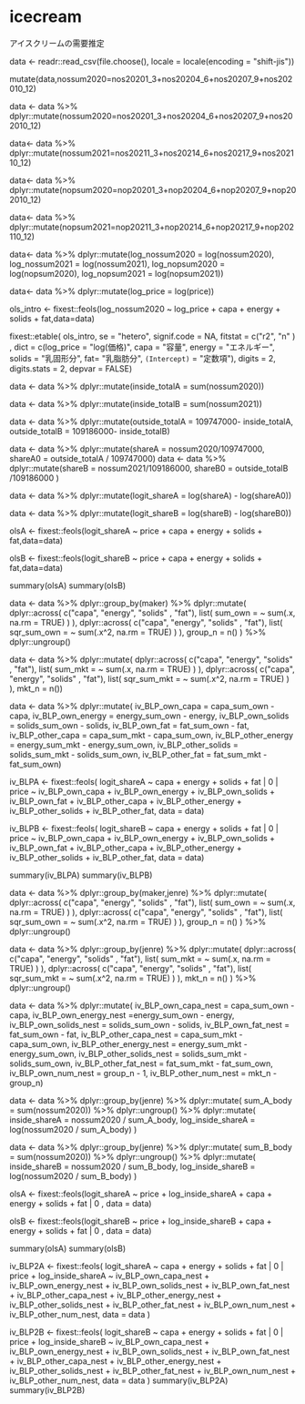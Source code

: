 # icecream
アイスクリームの需要推定

data <- readr::read_csv(file.choose(), locale = locale(encoding = "shift-jis"))

mutate(data,nossum2020=nos20201_3+nos20204_6+nos20207_9+nos202010_12)

data <-
  data %>%
  dplyr::mutate(nossum2020=nos20201_3+nos20204_6+nos20207_9+nos202010_12)

data<-
  data %>%
  dplyr::mutate(nossum2021=nos20211_3+nos20214_6+nos20217_9+nos202110_12)


data<-
  data %>%
  dplyr::mutate(nopsum2020=nop20201_3+nop20204_6+nop20207_9+nop202010_12)

data<-
  data %>%
  dplyr::mutate(nopsum2021=nop20211_3+nop20214_6+nop20217_9+nop202110_12)

data<-
  data %>%
  dplyr::mutate(log_nossum2020 = log(nossum2020),
                log_nossum2021 = log(nossum2021),
                log_nopsum2020 = log(nopsum2020),
                log_nopsum2021 = log(nopsum2021))

data<-
  data %>%
  dplyr::mutate(log_price = log(price))


ols_intro <-
  fixest::feols(log_nossum2020 ~ log_price + capa + energy + solids + fat,data=data)

fixest::etable( ols_intro, 
                se = "hetero",
                signif.code = NA, 
                fitstat = c("r2", "n" ) , 
                dict = c(log_price = "log(価格)",
                         capa = "容量",
                         energy = "エネルギー",
                         solids = "乳固形分",
                         fat= "乳脂肪分",
                         `(Intercept)` = "定数項"),
                digits = 2,
                digits.stats = 2,
                depvar = FALSE)

data <-
  data %>%
  dplyr::mutate(inside_totalA = sum(nossum2020)) 

data <-
  data %>%
  dplyr::mutate(inside_totalB = sum(nossum2021)) 

data <-
  data %>%
  dplyr::mutate(outside_totalA = 109747000- inside_totalA,
                outside_totalB = 109186000- inside_totalB)

data <-
  data %>%
  dplyr::mutate(shareA =  nossum2020/109747000,
                shareA0 = outside_totalA / 109747000) 
data <-
  data %>%  
  dplyr::mutate(shareB =  nossum2021/109186000,
                shareB0 = outside_totalB /109186000 )

data <-
  data %>%
  dplyr::mutate(logit_shareA = log(shareA) - log(shareA0))

data <-
  data %>%
  dplyr::mutate(logit_shareB = log(shareB) - log(shareB0))

olsA <-
  fixest::feols(logit_shareA ~ price + capa + energy + solids + fat,data=data)

olsB <-
  fixest::feols(logit_shareB ~ price + capa + energy + solids + fat,data=data)

summary(olsA)
summary(olsB)

data <-
  data %>%
  dplyr::group_by(maker) %>%
  dplyr::mutate(
    dplyr::across( c("capa", "energy", "solids" , "fat"),
                   list( sum_own = ~ sum(.x, na.rm = TRUE) )   ),
    dplyr::across( c("capa", "energy", "solids" , "fat"),
                   list( sqr_sum_own = ~ sum(.x^2, na.rm = TRUE) ) ),
    group_n = n()
  ) %>%
  dplyr::ungroup()

data <- 
  data %>% 
  dplyr::mutate( 
    dplyr::across( c("capa", "energy", "solids" , "fat"),
                   list( sum_mkt = ~ sum(.x, na.rm = TRUE) )  ),
    dplyr::across( c("capa", "energy", "solids" , "fat"),
                   list( sqr_sum_mkt = ~ sum(.x^2, na.rm = TRUE) )    ),
    mkt_n = n())

data <- 
  data %>% 
  dplyr::mutate(
    iv_BLP_own_capa = capa_sum_own - capa,
    iv_BLP_own_energy = energy_sum_own - energy,
    iv_BLP_own_solids = solids_sum_own - solids,
    iv_BLP_own_fat = fat_sum_own - fat,
    iv_BLP_other_capa = capa_sum_mkt - capa_sum_own,
    iv_BLP_other_energy = energy_sum_mkt - energy_sum_own,
    iv_BLP_other_solids = solids_sum_mkt - solids_sum_own,
    iv_BLP_other_fat = fat_sum_mkt - fat_sum_own) 

iv_BLPA <-
  fixest::feols(
    logit_shareA ~ capa + energy + solids + fat | 0 |
      price ~ iv_BLP_own_capa + iv_BLP_own_energy + iv_BLP_own_solids + iv_BLP_own_fat + 
      iv_BLP_other_capa + iv_BLP_other_energy + iv_BLP_other_solids + iv_BLP_other_fat,
    data = data)

iv_BLPB <-
  fixest::feols(
    logit_shareB ~ capa + energy + solids + fat | 0 |
      price ~ iv_BLP_own_capa + iv_BLP_own_energy + iv_BLP_own_solids + iv_BLP_own_fat + 
      iv_BLP_other_capa + iv_BLP_other_energy + iv_BLP_other_solids + iv_BLP_other_fat,
    data = data)

summary(iv_BLPA)
summary(iv_BLPB)

data <-
  data %>%
  dplyr::group_by(maker,jenre) %>%
  dplyr::mutate(
    dplyr::across( c("capa", "energy", "solids" , "fat"),
                   list( sum_own = ~ sum(.x, na.rm = TRUE) )   ),
    dplyr::across( c("capa", "energy", "solids" , "fat"),
                   list( sqr_sum_own = ~ sum(.x^2, na.rm = TRUE) ) ),
    group_n = n()
  ) %>%
  dplyr::ungroup()

data <- 
  data %>% 
  dplyr::group_by(jenre) %>%
  dplyr::mutate( 
    dplyr::across( c("capa", "energy", "solids" , "fat"),
                   list( sum_mkt = ~ sum(.x, na.rm = TRUE) )  ),
    dplyr::across( c("capa", "energy", "solids" , "fat"),
                   list( sqr_sum_mkt = ~ sum(.x^2, na.rm = TRUE) )    ),
    mkt_n = n()
  ) %>%
  dplyr::ungroup() 

data <- 
  data %>% 
  dplyr::mutate(
    iv_BLP_own_capa_nest = capa_sum_own - capa,
    iv_BLP_own_energy_nest =energy_sum_own - energy,
    iv_BLP_own_solids_nest = solids_sum_own - solids,
    iv_BLP_own_fat_nest = fat_sum_own - fat,
    iv_BLP_other_capa_nest = capa_sum_mkt - capa_sum_own,
    iv_BLP_other_energy_nest = energy_sum_mkt - energy_sum_own,
    iv_BLP_other_solids_nest = solids_sum_mkt - solids_sum_own, 
    iv_BLP_other_fat_nest = fat_sum_mkt - fat_sum_own,
    iv_BLP_own_num_nest = group_n - 1, 
    iv_BLP_other_num_nest = mkt_n - group_n) 

data <- 
  data %>% 
  dplyr::group_by(jenre) %>% 
  dplyr::mutate( sum_A_body = sum(nossum2020)) %>% 
  dplyr::ungroup() %>% 
  dplyr::mutate( inside_shareA = nossum2020 / sum_A_body, 
                 log_inside_shareA = log(nossum2020 / sum_A_body) )

data <- 
  data %>% 
  dplyr::group_by(jenre) %>% 
  dplyr::mutate( sum_B_body = sum(nossum2020)) %>% 
  dplyr::ungroup() %>% 
  dplyr::mutate( inside_shareB = nossum2020 / sum_B_body, 
                 log_inside_shareB = log(nossum2020 / sum_B_body) )

olsA <-
  fixest::feols(logit_shareA ~ price + log_inside_shareA + capa + energy + solids + fat | 0 , data = data)

olsB <-
  fixest::feols(logit_shareB ~ price + log_inside_shareB + capa + energy + solids + fat | 0 , data = data)

summary(olsA)
summary(olsB)

iv_BLP2A <-
  fixest::feols(
    logit_shareA ~ capa + energy + solids + fat | 0 |
      price + log_inside_shareA ~ iv_BLP_own_capa_nest + iv_BLP_own_energy_nest + iv_BLP_own_solids_nest + iv_BLP_own_fat_nest + 
      iv_BLP_other_capa_nest + iv_BLP_other_energy_nest + iv_BLP_other_solids_nest + iv_BLP_other_fat_nest + iv_BLP_own_num_nest +  
      iv_BLP_other_num_nest,
    data = data
  )

iv_BLP2B <-
  fixest::feols(
    logit_shareB ~ capa + energy + solids + fat | 0 |
      price + log_inside_shareB ~ iv_BLP_own_capa_nest + iv_BLP_own_energy_nest + iv_BLP_own_solids_nest + iv_BLP_own_fat_nest + 
      iv_BLP_other_capa_nest + iv_BLP_other_energy_nest + iv_BLP_other_solids_nest + iv_BLP_other_fat_nest + iv_BLP_own_num_nest +  
      iv_BLP_other_num_nest,
    data = data
  )
summary(iv_BLP2A)
summary(iv_BLP2B)
